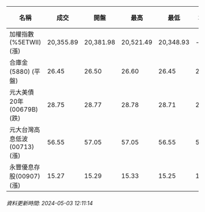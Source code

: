 | 名稱 | 成交 | 開盤 | 最高 | 最低 | 均價 | 成交金額(億) | 昨收 | 漲跌幅 | 漲跌 | 總量 | 昨量 | 振幅 |
| -------- | -------- | -------- | -------- |-------- | -------- | -------- |-------- |-------- |-------- | -------- | -------- |-------- |
|加權指數(%5ETWII) (漲)|20,355.89|20,381.98|20,521.49|20,348.93|-|3,035.15|20,222.44|0.66%|133.45|6,518,556|0|0.85%|
|合庫金(5880) (平盤)|26.45|26.50|26.60|26.45|26.52|1.48|26.45|0.00%|0.00|5,580|12,152|0.57%|
|元大美債20年(00679B) (跌)|28.75|28.77|28.78|28.71|28.73|10.64|28.77|0.07%|0.02|37,014|29,778|0.24%|
|元大台灣高息低波(00713) (漲)|56.55|57.05|57.05|56.55|56.77|1.53|56.40|0.27%|0.15|2,688|3,663|0.89%|
|永豐優息存股(00907) (漲)|15.27|15.29|15.33|15.25|15.28|0.220|15.22|0.33%|0.05|1,441|1,685|0.53%|
###### 資料更新時間: 2024-05-03 12:11:14